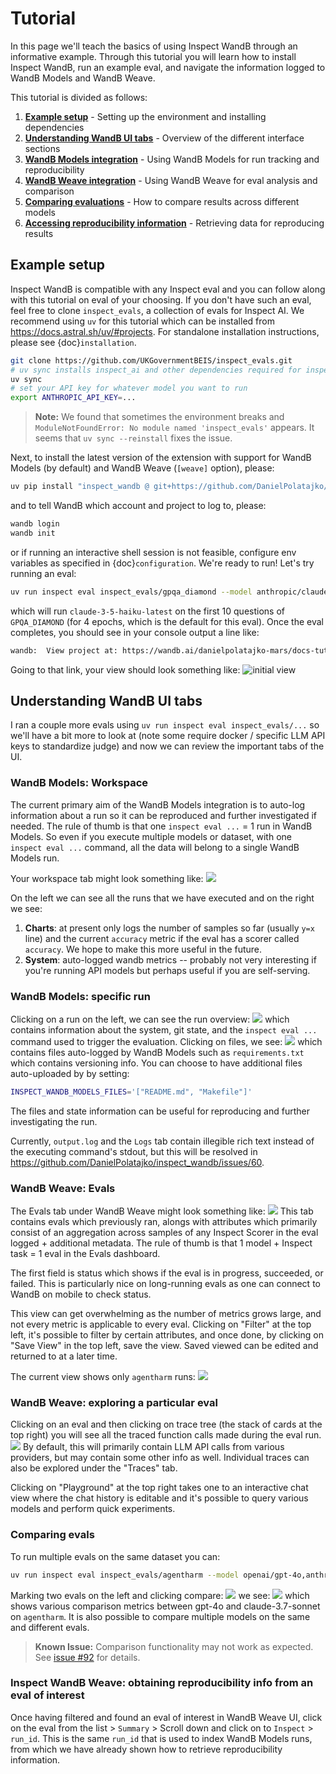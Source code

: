 # Tutorial
In this page we'll teach the basics of using Inspect WandB through an informative example.
Through this tutorial you will learn how to install Inspect WandB, run an example eval, and navigate the information logged to WandB Models and WandB Weave.

This tutorial is divided as follows:
1. [**Example setup**](#example-setup) - Setting up the environment and installing dependencies
2. [**Understanding WandB UI tabs**](#understanding-wandb-ui-tabs) - Overview of the different interface sections
3. [**WandB Models integration**](#wandb-models-workspace) - Using WandB Models for run tracking and reproducibility
4. [**WandB Weave integration**](#wandb-weave-evals) - Using WandB Weave for eval analysis and comparison
5. [**Comparing evaluations**](#comparing-evals) - How to compare results across different models
6. [**Accessing reproducibility information**](#inspect-wandb-weave-obtaining-reproducibility-info-from-an-eval-of-interest) - Retrieving data for reproducing results

## Example setup
Inspect WandB is compatible with any Inspect eval and you can follow along with this tutorial on eval of your choosing.
If you don't have such an eval, feel free to clone `inspect_evals`, a collection of evals for Inspect AI.
We recommend using `uv` for this tutorial which can be installed from https://docs.astral.sh/uv/#projects.
For standalone installation instructions, please see {doc}`installation`.


```bash
git clone https://github.com/UKGovernmentBEIS/inspect_evals.git
# uv sync installs inspect_ai and other dependencies required for inspect_evals
uv sync
# set your API key for whatever model you want to run
export ANTHROPIC_API_KEY=...
```
> **Note:** We found that sometimes the environment breaks and `ModuleNotFoundError: No module named 'inspect_evals'` appears. It seems that `uv sync --reinstall` fixes the issue.

Next, to install the latest version of the extension with support for WandB Models (by default) and WandB Weave (`[weave]` option), please:

```bash
uv pip install "inspect_wandb @ git+https://github.com/DanielPolatajko/inspect_wandb.git#[weave]"
```

and to tell WandB which account and project to log to, please:

```bash
wandb login
wandb init
```

or if running an interactive shell session is not feasible, configure env variables as specified in {doc}`configuration`.
We're ready to run! Let's try running an eval:
```bash
uv run inspect eval inspect_evals/gpqa_diamond --model anthropic/claude-3-5-haiku-latest --limit 10
```
which will run `claude-3-5-haiku-latest` on the first 10 questions of `GPQA_DIAMOND` (for 4 epochs, which is the default for this eval).
Once the eval completes, you should see in your console output a line like:
```bash
wandb:  View project at: https://wandb.ai/danielpolatajko-mars/docs-tutorial
```
Going to that link, your view should look something like:
![initial view](img/initial.png)

## Understanding WandB UI tabs
I ran a couple more evals using `uv run inspect eval inspect_evals/...` so we'll have a bit more to look at (note some require docker / specific LLM API keys to standardize judge) and now we can review the important tabs of the UI.

### WandB Models: Workspace
The current primary aim of the WandB Models integration is to auto-log information about a run so it can be reproduced and further investigated if needed.
The rule of thumb is that one `inspect eval ...` = 1 run in WandB Models. So even if you execute multiple models or dataset, with one `inspect eval ...` command, all the data will belong to a single WandB Models run. 

Your workspace tab might look something like:
![](img/workspace.png)

On the left we can see all the runs that we have executed and on the right we see:
1. **Charts**: at present only logs the number of samples so far (usually `y=x` line) and the current `accuracy` metric if the eval has a scorer called `accuracy`. We hope to make this more useful in the future.
2. **System**: auto-logged wandb metrics -- probably not very interesting if you're running API models but perhaps useful if you are self-serving. 

### WandB Models: specific run

Clicking on a run on the left, we can see the run overview:
![](img/run-models-overview.png)
which contains information about the system, git state, and the `inspect eval ...` command used to trigger the evaluation. 
Clicking on files, we see:
![](img/run-models-files.png)
which contains files auto-logged by WandB Models such as `requirements.txt` which contains versioning info.
You can choose to have additional files auto-uploaded by by setting:

```bash
INSPECT_WANDB_MODELS_FILES='["README.md", "Makefile"]'
```
The files and state information can be useful for reproducing and further investigating the run. 

Currently, `output.log` and the `Logs` tab contain illegible rich text instead of the executing command's stdout, but this will be resolved in https://github.com/DanielPolatajko/inspect_wandb/issues/60. 

### WandB Weave: Evals
The Evals tab under WandB Weave might look something like:
![](img/weave-evals.png)
This tab contains evals which previously ran, alongs with attributes which primarily consist of an aggregation across samples of any Inspect Scorer in the eval  logged + additional metadata.
The rule of thumb is that 1 model + Inspect task = 1 eval in the Evals dashboard.

The first field is status which shows if the eval is in progress, succeeded, or failed. This is particularly nice on long-running evals as one can connect to WandB on mobile to check status.  

This view can get overwhelming as the number of metrics grows large, and not every metric is applicable to every eval.
Clicking on "Filter" at the top left, it's possible to filter by certain attributes, and once done, by clicking on "Save View" in the top left, save the view.
Saved viewed can be edited and returned to at a later time. 

The current view shows only `agentharm` runs:
![](img/filtered-view.png)

### WandB Weave: exploring a particular eval
Clicking on an eval and then clicking on trace tree (the stack of cards at the top right) you will see all the traced function calls made during the eval run.
![](img/trace.png)
By default, this will primarily contain LLM API calls from various providers, but may contain some other info as well. Individual traces can also be explored under the "Traces" tab.

Clicking on "Playground" at the top right takes one to an interactive chat view where the chat history is editable and it's possible to query various models and perform quick experiments.


### Comparing evals
To run multiple evals on the same dataset you can:
```bash
uv run inspect eval inspect_evals/agentharm --model openai/gpt-4o,anthropic/claude-3.7-sonnet-latest
```
Marking two evals on the left and clicking compare:
![](img/compare-enter.png)
we see:
![](img/compare.png)
which shows various comparison metrics between gpt-4o and claude-3.7-sonnet on `agentharm`.
It is also possible to compare multiple models on the same and different evals.

> **Known Issue:** Comparison functionality may not work as expected. See [issue #92](https://github.com/DanielPolatajko/inspect_wandb/issues/92#issuecomment-3218202638) for details.

### Inspect WandB Weave: obtaining reproducibility info from an eval of interest
Once having filtered and found an eval of interest in WandB Weave UI, click on the eval from the list > `Summary` > Scroll down and click on to `Inspect` > `run_id`. This is the same `run_id` that is used to index WandB Models runs, from which we have already shown how to retrieve reproducibility information.  